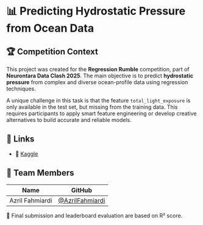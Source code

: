 # 📊 Predicting Hydrostatic Pressure from Ocean Data

## 🏆 Competition Context
This project was created for the **Regression Rumble** competition, part of **Neurontara Data Clash 2025**. The main objective is to predict **hydrostatic pressure** from complex and diverse ocean-profile data using regression techniques.

A unique challenge in this task is that the feature `total_light_exposure` is only available in the test set, but missing from the training data. This requires participants to apply smart feature engineering or develop creative alternatives to build accurate and reliable models.

## 📎 Links
- 📄 [Kaggle](https://www.kaggle.com/competitions/regression-rumble-ndc-2025/overview)

## 👥 Team Members
| Name              | GitHub                                                  |
|-------------------|---------------------------------------------------------|
| Azril Fahmiardi   | [@AzrilFahmiardi](https://github.com/AzrilFahmiardi)   |

📌 Final submission and leaderboard evaluation are based on R² score.
